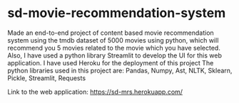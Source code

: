 # sd-movie-recommendation-system
Made an end-to-end project of content based movie recommendation system using the tmdb dataset of 5000 movies using python, which will recommend you 5 movies related to the movie which you have selected. Also, I have used a python library Streamlit to develop the UI for this web application. I have used Heroku for the deployment of this project
The python libraries used in this project are: Pandas, Numpy, Ast, NLTK, Sklearn, Pickle, Streamlit, Requests

Link to the web application: https://sd-mrs.herokuapp.com/
